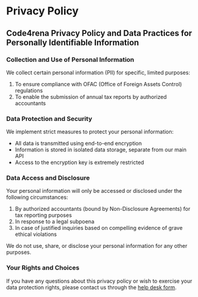 # Privacy Policy

## Code4rena Privacy Policy and Data Practices for Personally Identifiable Information

### Collection and Use of Personal Information

We collect certain personal information (PII) for specific, limited purposes:

1. To ensure compliance with OFAC (Office of Foreign Assets Control) regulations
2. To enable the submission of annual tax reports by authorized accountants

### Data Protection and Security

We implement strict measures to protect your personal information:

* All data is transmitted using end-to-end encryption
* Information is stored in isolated data storage, separate from our main API
* Access to the encryption key is extremely restricted

### Data Access and Disclosure

Your personal information will only be accessed or disclosed under the following circumstances:

1. By authorized accountants (bound by Non-Disclosure Agreements) for tax reporting purposes
2. In response to a legal subpoena
3. In case of justified inquiries based on compelling evidence of grave ethical violations

We do not use, share, or disclose your personal information for any other purposes.

### Your Rights and Choices

If you have any questions about this privacy policy or wish to exercise your data protection rights, please contact us through the [help desk form](https://code4rena.com/help).